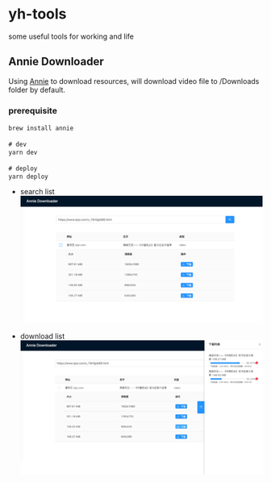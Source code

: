 # yh-tools
some useful tools for working and life

## Annie Downloader

Using [Annie](https://github.com/iawia002/annie) to download resources, will download video file to /Downloads folder by default.

### prerequisite

```shell script
brew install annie

# dev
yarn dev

# deploy
yarn deploy
```

- search list
![list](./screenshot/list.png)

- download list
![downloadlist](./screenshot/downloadlist.png)
